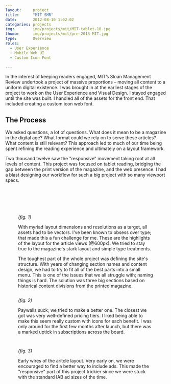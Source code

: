 ```yaml
---
layout:     project
title:      "MIT SMR"
date:       2012-08-10 1:02:02
categories: projects
img:        img/projects/mit/MIT-tablet-10.jpg
thumb:      img/projects/mit/pre-2013-MIT.jpg
type:       Overview
roles:
  - User Experience
  - Mobile Web UI
  - Custom Icon Font

---
```


In the interest of keeping readers engaged, MIT’s Sloan Management Review undertook a project of massive proportions – moving all content to a uniform digital existence. I was brought in at the earliest stages of the project to work on the User Experience and Visual Design. I stayed engaged until the site was built. I handled all of the assets for the front end. That included creating a custom icon web font.

## The Process

We asked questions, a lot of questions. What does it mean to be a magazine in the digital age? What format could we rely on to serve these articles? What content is still relevant? This approach led to much of our time being spent refining the reading experience and ultimately on a layout framework.

Two thousand twelve saw the "responsive" movement taking root at all levels of content. This project was focused on tablet reading, bridging the gap between the print version of the magazine, and the web presence. I had a blast designing our workflow for such a big project with so many viewport specs.

<figure id="fig1" class="linked">
  <img src="{{ site.url }}/img/projects/mit/MIT-tablet-600-01.jpg" alt="" class="normal">
</figure>

<figure id="fig2" class="linked">
  <img src="{{ site.url }}/img/projects/mit/MIT-tablet-600-02.jpg" alt="" class="normal">
</figure>

<figure id="fig3" class="linked">
  <img src="{{ site.url }}/img/projects/mit/MIT-tablet-600-03.jpg" alt="" class="normal">
</figure>

<figure id="fig4" class="linked">
  <img src="{{ site.url }}/img/projects/mit/MIT-tablet-600-04.jpg" alt="" class="normal">
</figure>

<figure id="fig5" class="linked">
  <img src="{{ site.url }}/img/projects/mit/MIT-tablet-600-05.jpg" alt="" class="normal">
</figure>

<figure id="fig6" class="linked">
  <img src="{{ site.url }}/img/projects/mit/MIT-tablet-600-06.jpg" alt="" class="normal">
  <figcaption>
    <p><em>(fig. 1)</em></p>
    <p>With myriad layout dimensions and resolutions as a target, all assets had to be vectors. I've been known to obsess over type; that made this a fun challenge for me. These are the highlights of the layout for the article views (@600px). We tried to stay true to the magazine's stark layout and simple type treatments.</p>
    <p>The toughest part of the whole project was defining the site's structure. With years of changing section names and content design, we had to try to fit all of the best parts into a small menu. This is one of the issues that we all struggle with; naming things is hard. The solution was three big sections based on historical content divisions from the printed magazine.</p>
  </figcaption>
</figure>

<figure id="fig7">
  <img src="{{ site.url }}/img/projects/mit/MIT-tablet-600-07.jpg" alt="" class="normal">
  <figcaption>
    <p><em>(fig. 2)</em></p>
    <p>Paywalls suck; we tried to make a better one. The closest we got was very well-defined pricing tiers. I liked being able to make this seem really custom with icons for each benefit. I was only around for the first few months after launch, but there was a marked uptick in subscriptions across the board.</p>
  </figcaption>
</figure>

<figure id="fig8" class="linked">
  <img src="{{ site.url }}/img/projects/mit/MIT-tablet-600-08.jpg" alt="" class="normal">
</figure>

<figure id="fig9" class="linked">
  <img src="{{ site.url }}/img/projects/mit/MIT-tablet-600-09.jpg" alt="" class="normal">
  <figcaption>
    <p><em>(fig. 3)</em></p>
    <p>Early wires of the aritcle layout. Very early on, we were encouraged to find a better way to include ads. This made the "responsive" part of this project trickier since we were stuck with the standard IAB ad sizes of the time.</p>
  </figcaption>
</figure>
